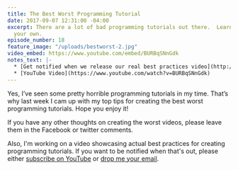 ```yaml
---
title: The Best Worst Programming Tutorial
date: 2017-09-07 12:31:00 -04:00
excerpt: There are a lot of bad programming tutorials out there.  Learn how to create
  your own.
episode_number: 18
feature_image: "/uploads/bestworst-2.jpg"
video_embed: https://www.youtube.com/embed/BURBqSNnGdk
notes_text: |-
  * [Get notified when we release our real best practices video](http://notify.codepop.com/best-programming-tutorials)
  * [YouTube Video](https://www.youtube.com/watch?v=BURBqSNnGdk)
---
```


Yes, I’ve seen some pretty horrible programming tutorials in my time.  That’s why last week I cam up with my top tips for creating the best worst programming tutorials.  Hope you enjoy it!

If you have any other thoughts on creating the worst videos, please leave them in the Facebook or twitter comments.  

Also, I'm working on a video showcasing actual best practices for creating programming tutorials.  If you want to be notified when that's out, please either [subscribe on YouTube](https://www.youtube.com/c/OpenSourceCraft) or [drop me your email](http://notify.codepop.com/best-programming-tutorials). 
